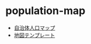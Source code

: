 # population-map
 
- [自治体人口マップ](https://code4fukui.github.io/population-map/)
- [地図テンプレート](https://code4fukui.github.io/population-map/template.html)
